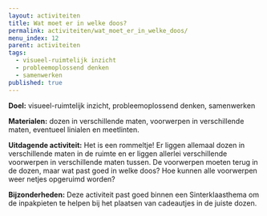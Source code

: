 ```yaml
---
layout: activiteiten
title: Wat moet er in welke doos?
permalink: activiteiten/wat_moet_er_in_welke_doos/
menu_index: 12
parent: activiteiten
tags:
  - visueel-ruimtelijk inzicht
  - probleemoplossend denken
  - samenwerken
published: true
---
```

**Doel:** visueel-ruimtelijk inzicht, probleemoplossend denken, samenwerken

<p style="margin-top: 10px;"/>

**Materialen:** dozen in verschillende maten, voorwerpen in verschillende maten, eventueel linialen en meetlinten.

<p style="margin-top: 10px;"/>

**Uitdagende activiteit:** Het is een rommeltje! Er liggen allemaal dozen in verschillende maten in de ruimte en er liggen allerlei verschillende voorwerpen in verschillende maten tussen. De voorwerpen moeten terug in de dozen, maar wat past goed in welke doos? Hoe kunnen alle voorwerpen weer netjes opgeruimd worden?

<p style="margin-top: 10px;"/>

**Bijzonderheden:** Deze activiteit past goed binnen een Sinterklaasthema om de inpakpieten te helpen bij het plaatsen van cadeautjes in de juiste dozen.
